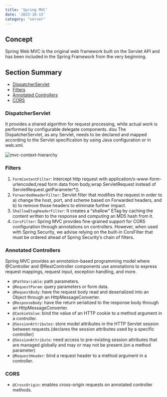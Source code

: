 ```yaml
---
title: 'Spring MVC'
date: '2023-10-13'
category: "server"
---
```


## Concept

Spring Web MVC is the original web framework built on the Servlet API and has been included in the Spring Framework from the very beginning.

## Section Summary

- [DispatcherServlet](#1)
- [Filters](#2)
- [Annotated&nbsp;Controllers](#3)
- [CORS](#4)

<p id="1">
  <h3>DispatcherServlet</h3>
</p>

It provides a shared algorithm for request processing, while actual work is performed by configurable delegate components. 
dou
The DispatcherServlet, as any Servlet, needs to be declared and mapped according to the Servlet specification by using Java configuration or in web.xml.

![mvc-context-hierarchy](/images/mvc-context-hierarchy.png)

<p id="2">
  <h3>Filters</h3>
</p>

1. `FormContentFilter`: Intercept http request with application/x-www-form-urlencoded,read form data from body,wrap ServletRequest instead of ServletRequest.getParameter*().
2. `ForwardedHeaderFilter`: Servlet filter that modifies the request in order to a) change the host, port, and scheme based on Forwarded headers, and b) to remove those headers to eliminate further impact.
3. `ShallowEtagHeaderFilter`: It creates a “shallow” ETag by caching the content written to the response and computing an MD5 hash from it.
4. `CorsFilter`: Spring MVC provides fine-grained support for CORS configuration through annotations on controllers. However, when used with Spring Security, we advise relying on the built-in CorsFilter that must be ordered ahead of Spring Security’s chain of filters.

<p id="3">
  <h3>Annotated Controllers</h3>
</p>

Spring MVC provides an annotation-based programming model where @Controller and @RestController components use annotations to express request mappings, request input, exception handling, and more.

- `@PathVariable`: path parameters.
- `@RequestParam`: query parameters or form data.
- `@RequestBody`: have the request body read and deserialized into an Object through an HttpMessageConverter.
- `@ResponseBody`: have the return serialized to the response body through an HttpMessageConverter.
- `@CookieValue`: bind the value of an HTTP cookie to a method argument in a controller.
- `@SessionAttributes`: store model attributes in the HTTP Servlet session between requests.(declares the session attributes used by a specific controller)
- `@SessionAttribute`: need access to pre-existing session attributes that are managed globally and may or may not be present.(on a method parameter)
- `@RequestHeader`: bind a request header to a method argument in a controller.

<p id="4">
  <h3>CORS</h3>
</p>

- `@CrossOrigin`: enables cross-origin requests on annotated controller methods.
